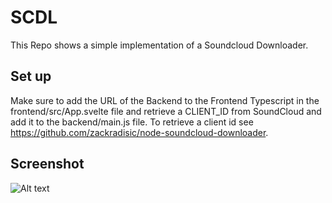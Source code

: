 # SCDL

This Repo shows a simple implementation of a Soundcloud Downloader.

## Set up

Make sure to add the URL of the Backend to the Frontend Typescript in the frontend/src/App.svelte file and retrieve a CLIENT_ID from SoundCloud and add it to the backend/main.js file. To retrieve a client id see https://github.com/zackradisic/node-soundcloud-downloader.

## Screenshot

![Alt text](https://i.imgur.com/lgbBgor.png "Optional title")
